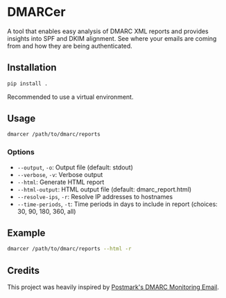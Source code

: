 # DMARCer

A tool that enables easy analysis of DMARC XML reports and provides insights into SPF and DKIM alignment.
See where your emails are coming from and how they are being authenticated.

## Installation

```bash
pip install .
```

Recommended to use a virtual environment.

## Usage

```bash
dmarcer /path/to/dmarc/reports
```

### Options

- `--output`, `-o`: Output file (default: stdout)
- `--verbose`, `-v`: Verbose output
- `--html`: Generate HTML report
- `--html-output`: HTML output file (default: dmarc_report.html)
- `--resolve-ips`, `-r`: Resolve IP addresses to hostnames
- `--time-periods`, `-t`: Time periods in days to include in report (choices: 30, 90, 180, 360, all)

## Example

```bash
dmarcer /path/to/dmarc/reports --html -r
```

## Credits

This project was heavily inspired by [Postmark's DMARC Monitoring Email](https://dmarc.postmarkapp.com/).
